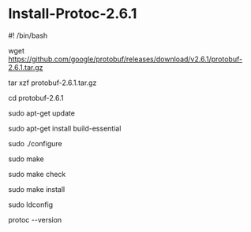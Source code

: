 # Install-Protoc-2.6.1
#! /bin/bash

wget https://github.com/google/protobuf/releases/download/v2.6.1/protobuf-2.6.1.tar.gz

tar xzf protobuf-2.6.1.tar.gz

cd protobuf-2.6.1

sudo apt-get update

sudo apt-get install build-essential

sudo ./configure

sudo make

sudo make check

sudo make install 

sudo ldconfig

protoc --version
